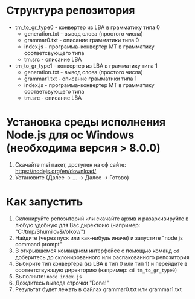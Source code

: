 # Структура репозитория
* tm_to_gr_type0 - конвертер из LBA в грамматику типа 0
	* generation.txt - вывод слова (простого числа)
	* grammar0.txt - описание грамматики типа 0
	* index.js - программа-конвертер МТ в грамматику соответсвующего типа 
	* tm.src - описание LBA 
* tm_to_gr_type1 - конвертер из LBA в грамматику типа 1
	* generation.txt - вывод слова (простого числа)
	* grammar1.txt - описание грамматики типа 1
	* index.js - программа-конвертер МТ в грамматику соответсвующего типа 
	* tm.src - описание LBA 	
# Установка среды исполнения Node.js для ос Windows (необходима версия > 8.0.0)
1. Скачайте msi пакет, доступен на оф сайте: https://nodejs.org/en/download/
1. Установите (Далее -> ... -> Далее -> Готово)
# Как запустить 
1. Склонируйте репозиторий или скачайте архив и разархивируйте в любую удобную для Вас директоию (например: "C:/tmp/Shumilov&Volkov/") 
1. Найдите (через пуск или как-нибудь иначе) и запустите "node js command prompt" 
1. В открывшемся командном интерфейсе с помощью команд `cd` доберитесь до склонированного или распакованного репозитория
1. Выбирите тип конвертера (из LBA в тип 0 или тип 1) и перейдите в соответствующую директорию (например: `cd tm_to_gr_type0`)
1. Выполните: `node index.js`  
1. Дождитесь вывода строчки "Done!"
1. Результат будет лежать в файлах grammar0.txt или grammar1.txt 
